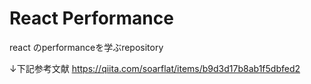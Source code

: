 # React Performance

react のperformanceを学ぶrepository

↓下記参考文献
https://qiita.com/soarflat/items/b9d3d17b8ab1f5dbfed2